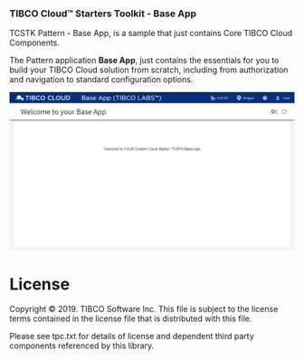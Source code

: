 ### TIBCO Cloud™ Starters Toolkit - Base App
TCSTK Pattern - Base App, is a sample that just contains Core TIBCO Cloud Components.

The Pattern application **Base App**, just contains the essentials for you to build your TIBCO Cloud solution from scratch, including from authorization and navigation to standard configuration options.

![alt-text](docs/img/base-app.png "Image")

# License
Copyright © 2019. TIBCO Software Inc.
This file is subject to the license terms contained in the license file that is distributed with this file.

Please see tpc.txt for details of license and dependent third party components referenced by this library.

